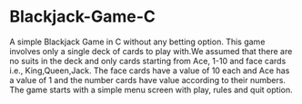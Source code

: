 # Blackjack-Game-C
A simple Blackjack Game in C without any betting option.
This game involves only a single deck of cards to play with.We assumed that there are no suits in the deck and only cards starting from Ace, 1-10 and face cards i.e., King,Queen,Jack.
The face cards have a value of 10 each and Ace has a value of 1 and the number cards have value according to their numbers.
The game starts with a simple menu screen with play, rules and quit option.
